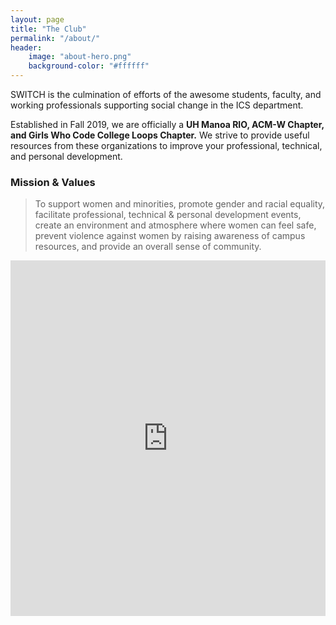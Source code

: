 ```yaml
---
layout: page
title: "The Club"
permalink: "/about/"
header:
    image: "about-hero.png"
    background-color: "#ffffff"
---
```


SWITCH is the culmination of efforts of the awesome students, faculty, and working professionals supporting social change in the ICS department.

Established in Fall 2019, we are officially a <strong>UH Manoa RIO, ACM-W Chapter, and Girls Who Code College Loops Chapter.</strong> We strive to provide useful resources from these organizations to improve your professional, technical, and personal development.


### Mission & Values

<blockquote>To support women and minorities, promote gender and racial equality, facilitate professional, technical & personal development events, create an environment and atmosphere where women can feel safe, prevent violence against women by raising awareness of campus resources, and provide an overall sense of community.</blockquote>


<iframe src="https://docs.google.com/presentation/d/e/2PACX-1vTu_v6-r047_82x1ea6mD_Dd5D_UMCcQFSVdoqiqLxd14KPkUx9vyspKJYdakKdRjGnCds5x1FionjI/embed?start=false&loop=false&delayms=3000" frameborder="0" width="100%" height="569" allowfullscreen="true" mozallowfullscreen="true" webkitallowfullscreen="true"></iframe>